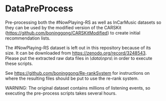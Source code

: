 # DataPreProcess
Pre-processing both the #NowPlaying-RS as well as InCarMusic datasets so they can be used by the modified version of the CARSKit (https://github.com/boninggong/CARSKitModified) to create initial recommendation lists. 

The #NowPlaying-RS dataset is left out in this repository because of its size. It can be downloaded from https://zenodo.org/record/3248543. Please put the extracted raw data files in _\data\nprs\\_ in order to execute these scripts.

See https://github.com/boninggong/Re-rankSystem for instructions on where the resulting files should be put to use the re-rank system. 

WARNING: The original dataset contains millions of listening events, so executing the pre-process scripts takes several hours. 

